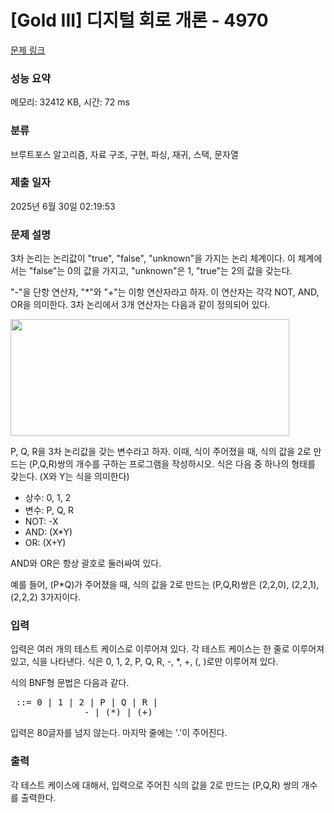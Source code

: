 # [Gold III] 디지털 회로 개론 - 4970 

[문제 링크](https://www.acmicpc.net/problem/4970) 

### 성능 요약

메모리: 32412 KB, 시간: 72 ms

### 분류

브루트포스 알고리즘, 자료 구조, 구현, 파싱, 재귀, 스택, 문자열

### 제출 일자

2025년 6월 30일 02:19:53

### 문제 설명

<p>3차 논리는 논리값이 "true", "false", "unknown"을 가지는 논리 체계이다. 이 체계에서는 "false"는 0의 값을 가지고, "unknown"은 1, "true"는 2의 값을 갖는다.</p>

<p>"-"을 단항 연산자, "*"와 "+"는 이항 연산자라고 하자. 이 연산자는 각각 NOT, AND, OR을 의미한다. 3차 논리에서 3개 연산자는 다음과 같이 정의되어 있다.</p>

<p><img alt="" src="https://www.acmicpc.net/upload/images/tv.png" style="height:187px; width:446px"></p>

<p>P, Q, R을 3차 논리값을 갖는 변수라고 하자. 이때, 식이 주어졌을 때, 식의 값을 2로 만드는 (P,Q,R)쌍의 개수를 구하는 프로그램을 작성하시오. 식은 다음 중 하나의 형태를 갖는다. (X와 Y는 식을 의미한다)</p>

<ul>
	<li>상수: 0, 1, 2</li>
	<li>변수: P, Q, R</li>
	<li>NOT: -X</li>
	<li>AND: (X*Y)</li>
	<li>OR: (X+Y)</li>
</ul>

<p>AND와 OR은 항상 괄호로 둘러싸여 있다.</p>

<p>예를 들어, (P*Q)가 주어졌을 때, 식의 값을 2로 만드는 (P,Q,R)쌍은 (2,2,0), (2,2,1), (2,2,2) 3가지이다.</p>

### 입력 

 <p>입력은 여러 개의 테스트 케이스로 이루어져 있다. 각 테스트 케이스는 한 줄로 이루어져 있고, 식을 나타낸다. 식은 0, 1, 2, P, Q, R, -, *, +, (, )로만 이루어져 있다.</p>

<p>식의 BNF형 문법은 다음과 같다.</p>

<pre><formula> ::= 0 | 1 | 2 | P | Q | R |
              -<formula> | (<formula>*<formula>) | (<formula>+<formula>)</pre>

<p>        </p>

<p>입력은 80글자를 넘지 않는다. 마지막 줄에는 '.'이 주어진다.</p>

### 출력 

 <p>각 테스트 케이스에 대해서, 입력으로 주어진 식의 값을 2로 만드는 (P,Q,R) 쌍의 개수를 출력한다.</p>

